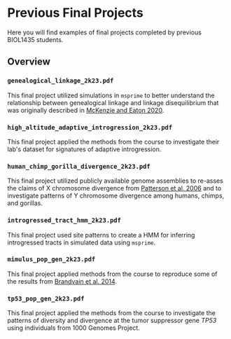 # Previous Final Projects

Here you will find examples of final projects completed by previous BIOL1435 students.



## Overview

### `genealogical_linkage_2k23.pdf`

This final project utilized simulations in `msprime` to better understand the relationship between genealogical linkage and linkage disequilibrium that was originally described in [McKenzie and Eaton 2020](https://doi.org/10.1101/2020.08.02.233395).

### `high_altitude_adaptive_introgression_2k23.pdf`

This final project applied the methods from the course to investigate their lab's dataset for signatures of adaptive introgression.

### `human_chimp_gorilla_divergence_2k23.pdf`

This final project utilized publicly available genome assemblies to re-asses the claims of X chromosome divergence from [Patterson et al. 2006](https://doi.org/10.1038/nature04789) and to investigate patterns of Y chromosome divergence among humans, chimps, and gorillas.

### `introgressed_tract_hmm_2k23.pdf`

This final project used site patterns to create a HMM for inferring introgressed tracts in simulated data using `msprime`.

### `mimulus_pop_gen_2k23.pdf`

This final project applied methods from the course to reproduce some of the results from [Brandvain et al. 2014](https://doi.org/10.1371/journal.pgen.1004410).

### `tp53_pop_gen_2k23.pdf`

This final project applied the methods from the course to investigate the patterns of diversity and divergence at the tumor suppressor gene _TP53_ using individuals from 1000 Genomes Project.
